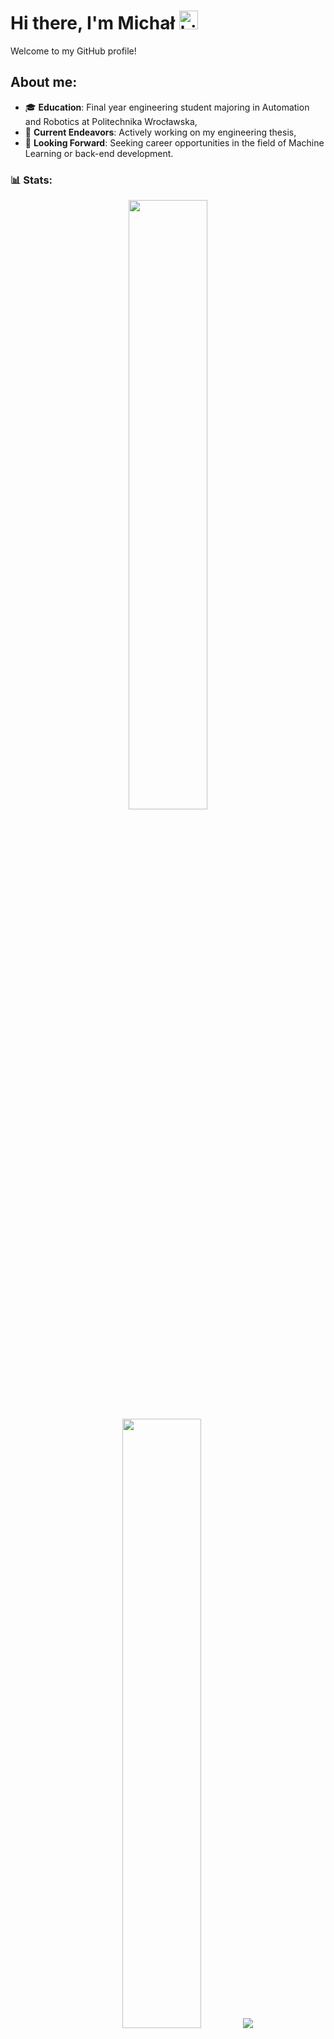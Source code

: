 # Hi there, I'm Michał <img src="https://user-images.githubusercontent.com/1303154/88677602-1635ba80-d120-11ea-84d8-d263ba5fc3c0.gif" width="30px" alt="hi">

Welcome to my GitHub profile!

## About me:
- 🎓 **Education**: Final year engineering student majoring in Automation and Robotics at Politechnika Wrocławska,
- 💼 **Current Endeavors**: Actively working on my engineering thesis,
- 🌟 **Looking Forward**: Seeking career opportunities in the field of Machine Learning or back-end development.



### 📊 Stats:
<p align="center">
  <img height="50%" width="auto" src="https://github-readme-stats.vercel.app/api?username=mszkudla&theme=nord&hide_border=true&border_radius=9&rank_icon=github&hide=issues,contribs" />
  <img height="50%" width="auto" src ="https://github-readme-stats.vercel.app/api/top-langs/?username=mszkudla&hide_border=true&layout=compact&theme=nord&langs_count=6&hide=html,css" />
  <img src ="https://github-readme-streak-stats.herokuapp.com?user=mszkudla&theme=nord&hide_border=true&border_radius=9">
  <br>
  <br>
</p>


### 🧰 My Tech Stack:

<div align="center">
  
[![Python](https://img.shields.io/badge/python-3670A0?style=for-the-badge&logo=python&logoColor=ffdd54)](https://www.python.org/)
[![GitHub](https://img.shields.io/badge/github-%23121011.svg?style=for-the-badge&logo=github&logoColor=white)](https://git-scm.com/)
[![Jupyter](https://img.shields.io/badge/jupyter-%23FA0F00.svg?style=for-the-badge&logo=jupyter&logoColor=white)](https://jupyter.org/)
[![Flask](https://img.shields.io/badge/flask-%23000.svg?style=for-the-badge&logo=flask&logoColor=white)](https://flask.palletsprojects.com/en/3.0.x/)
[![Postgres](https://img.shields.io/badge/postgres-%23316192.svg?style=for-the-badge&logo=postgresql&logoColor=white)](https://www.postgresql.org/)
[![TensorFlow](https://img.shields.io/badge/TensorFlow-%23FF6F00.svg?style=for-the-badge&logo=TensorFlow&logoColor=white)](https://www.tensorflow.org/)

</div>






## Connect with Me:
- 📧 Email: [michal1szkudlarek@gmail.com](michal1szkudlarek@gmail.com)
- 🔗 LinkedIn: [Michał Szkudlarek](https://www.linkedin.com/in/michal-szkudlarekk/)
